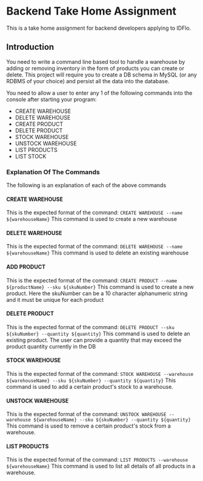 # Backend Take Home Assignment

This is a take home assignment for backend developers applying to IDFlo.

## Introduction

You need to write a command line based tool to handle a warehouse by adding or removing inventory in the form of products you can create or delete. This project will require you to create a DB schema in MySQL (or any RDBMS of your choice) and persist all the data into the database.

You need to allow a user to enter any 1 of the following commands into the console after starting your program:

* CREATE WAREHOUSE
* DELETE WAREHOUSE
* CREATE PRODUCT
* DELETE PRODUCT
* STOCK WAREHOUSE
* UNSTOCK WAREHOUSE
* LIST PRODUCTS
* LIST STOCK

### Explanation Of The Commands

The following is an explanation of each of the above commands

#### CREATE WAREHOUSE
This is the expected format of the command:  `CREATE WAREHOUSE --name ${warehouseName}`
This command is used to create a new warehouse

#### DELETE WAREHOUSE
This is the expected format of the command: `DELETE WAREHOUSE --name ${warehouseName}`
This command is used to delete an existing warehouse

#### ADD PRODUCT
This is the expected format of the command: `CREATE PRODUCT --name ${productName} --sku ${skuNumber}`
This command is used to create a new product. Here the skuNumber can be a 10 character alphanumeric string and it must be unique for each product

#### DELETE PRODUCT
This is the expected format of the command: `DELETE PRODUCT --sku ${skuNumber} --quantity ${quantity}`
This command is used to delete an existing product. The user can provide a quantity that may exceed the product quantity currently in the DB

#### STOCK WAREHOUSE
This is the expected format of the command: `STOCK WAREHOUSE --warehouse ${warehouseName} --sku ${skuNumber} --quantity ${quantity}`
This command is used to add a certain product's stock to a warehouse.

#### UNSTOCK WAREHOUSE
This is the expected format of the command: `UNSTOCK WAREHOUSE --warehouse ${warehouseName} --sku ${skuNumber} --quantity ${quantity}`
This command is used to remove a certain product's stock from a warehouse.

#### LIST PRODUCTS
This is the expected format of the command: `LIST PRODUCTS --warehouse ${warehouseName}`
This command is used to list all details of all products in a warehouse.
